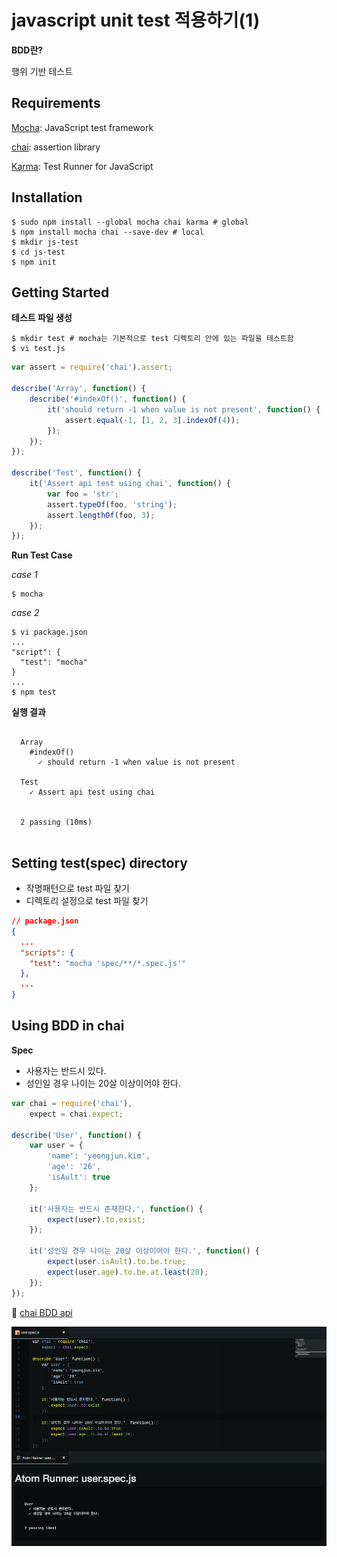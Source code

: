 # javascript unit test 적용하기(1)

**BDD란?**

행위 기반 테스트



## Requirements

[Mocha](http://mochajs.org/): JavaScript test framework

[chai](http://chaijs.com/): assertion library

[Karma](https://karma-runner.github.io/1.0/index.html): Test Runner for JavaScript



## Installation

```shell
$ sudo npm install --global mocha chai karma # global
$ npm install mocha chai --save-dev # local
$ mkdir js-test
$ cd js-test
$ npm init
```



## Getting Started

**테스트 파일 생성**

```shell
$ mkdir test # mocha는 기본적으로 test 디렉토리 안에 있는 파일을 테스트함
$ vi test.js
```

```javascript
var assert = require('chai').assert;

describe('Array', function() {
    describe('#indexOf()', function() {
        it('should return -1 when value is not present', function() {
            assert.equal(-1, [1, 2, 3].indexOf(4));
        });
    });
});

describe('Test', function() {
    it('Assert api test using chai', function() {
        var foo = 'str';
        assert.typeOf(foo, 'string');
        assert.lengthOf(foo, 3);
    });
});
```



**Run Test Case** 

*case 1*

```shell
$ mocha
```

*case 2*

```shell
$ vi package.json
...
"script": {
  "test": "mocha"
}
...
$ npm test
```



**실행 결과**

```shell

  Array
    #indexOf()
      ✓ should return -1 when value is not present

  Test
    ✓ Assert api test using chai


  2 passing (10ms)
  
```


## Setting test(spec) directory

- 작명패턴으로 test 파일 찾기
- 디렉토리 설정으로 test 파일 찾기

```json
// package.json
{
  ...
  "scripts": {
    "test": "mocha 'spec/**/*.spec.js'"
  },
  ...
}
```



## Using BDD in chai

**Spec**

- 사용자는 반드시 있다.
- 성인일 경우 나이는 20살 이상이어야 한다.

```js
var chai = require('chai'),
    expect = chai.expect;

describe('User', function() {
    var user = {
        'name': 'yeongjun.kim',
        'age': '26',
        'isAult': true
    };

    it('사용자는 반드시 존재한다.', function() {
        expect(user).to.exist;
    });

    it('성인일 경우 나이는 20살 이상이어야 한다.', function() {
        expect(user.isAult).to.be.true;
        expect(user.age).to.be.at.least(20);
    });
});
```

​:link: [chai BDD api](http://chaijs.com/api/bdd/)



![js-unit-test-sucess](./js-unit-test-success.png)
